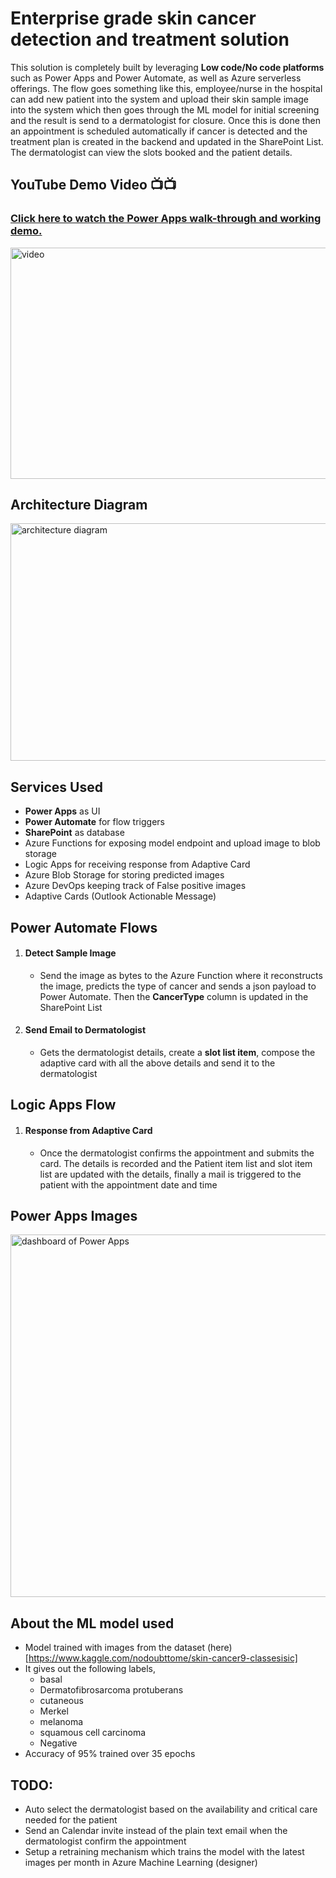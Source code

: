 # Enterprise grade skin cancer detection and treatment solution

This solution is completely built by leveraging __Low code/No code platforms__ such as Power Apps and Power Automate, as well as Azure serverless offerings.
The flow goes something like this, employee/nurse in the hospital can add new patient into the system and upload their skin sample image into the system which then goes through the ML model for initial
screening and the result is send to a dermatologist for closure. Once this is done then an appointment is scheduled automatically if cancer is detected and the treatment plan is created in the backend and updated in the SharePoint List. The dermatologist can view the slots booked and the patient details.

## YouTube Demo Video 📺📺
### [Click here to watch the Power Apps walk-through and working demo.](https://www.youtube.com/watch?v=DFKe5eMj2_c&ab_channel=LateNightCodewithSanthosh)


<a href="https://youtu.be/DFKe5eMj2_c">
  <img src="https://img.youtube.com/vi/DFKe5eMj2_c/hqdefault.jpg" width="600" height="370" alt="video">
</a>


## Architecture Diagram
<img src="https://github.com/Santhoshkumard11/enterprise-grade-skin-cancer-detection-and-treatment-solution/blob/main/images/architecture_diagram.jpg" height="380" width="1300" alt="architecture diagram">

## Services Used
- __Power Apps__ as UI
- __Power Automate__ for flow triggers
- __SharePoint__ as database
- Azure Functions for exposing model endpoint and upload image to blob storage
- Logic Apps for receiving response from Adaptive Card
- Azure Blob Storage for storing predicted images
- Azure DevOps keeping track of False positive images
- Adaptive Cards (Outlook Actionable Message)

## Power Automate Flows
1. #### Detect Sample Image

    - Send the image as bytes to the Azure Function where it reconstructs the image, predicts the type of cancer and sends a json payload to Power Automate. Then the __CancerType__ column is updated in the SharePoint List

2. #### Send Email to Dermatologist

    - Gets the dermatologist details, create a  __slot list item__, compose the adaptive card with all the above details and send it to the dermatologist

## Logic Apps Flow
1. #### Response from Adaptive Card
    - Once the dermatologist confirms the appointment and submits the card. The details is recorded and the Patient item list and slot item list are updated with the details, finally a mail is triggered to the patient with the appointment date and time 
## Power Apps Images
<img src="https://github.com/Santhoshkumard11/enterprise-grade-skin-cancer-detection-and-treatment-solution/blob/main/images/dashboard.jpg" height="580" alt="dashboard of Power Apps">

## About the ML model used
- Model trained with images from the dataset (here)[https://www.kaggle.com/nodoubttome/skin-cancer9-classesisic]
- It gives out the following labels,
    - basal 
    - Dermatofibrosarcoma protuberans
    - cutaneous
    - Merkel
    - melanoma
    - squamous cell carcinoma
    - Negative
- Accuracy of 95% trained over 35 epochs

## TODO:
- Auto select the dermatologist based on the availability and critical care needed for the patient
- Send an Calendar invite instead of the plain text email when the dermatologist confirm the appointment
- Setup a retraining mechanism which trains the model with the latest images per month in Azure Machine Learning (designer)